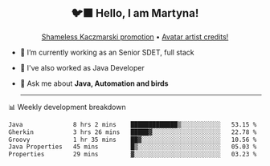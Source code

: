 <h2 align="center">🐦‍⬛ Hello, I am Martyna!</h2>
<p align="center">
  <a href="https://www.youtube.com/watch?v=JENxnESv-W4">Shameless Kaczmarski promotion</a> •
  <a href="https://karolina-cicholska.carrd.co">Avatar artist credits!</a>
</p>

- 🔭 I’m currently working as an Senior SDET, full stack
- 🎩 I've also worked as Java Developer
- 💬 Ask me about **Java, Automation and birds**
  
  -------
  
📊 Weekly development breakdown

<!--START_SECTION:waka-->

```txt
Java              8 hrs 2 mins    █████████████▒░░░░░░░░░░░   53.15 %
Gherkin           3 hrs 26 mins   █████▓░░░░░░░░░░░░░░░░░░░   22.78 %
Groovy            1 hr 35 mins    ██▓░░░░░░░░░░░░░░░░░░░░░░   10.56 %
Java Properties   45 mins         █▒░░░░░░░░░░░░░░░░░░░░░░░   05.03 %
Properties        29 mins         ▓░░░░░░░░░░░░░░░░░░░░░░░░   03.23 %
```

<!--END_SECTION:waka-->
